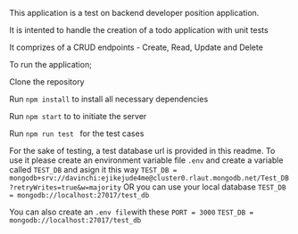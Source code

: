 This application is a test on backend developer position application.

It is intented to handle the creation of a todo application with unit tests 

It comprizes of a CRUD endpoints - Create, Read, Update and Delete

To run the application;

Clone the repository

Run `npm install` to install all necessary dependencies

Run `npm start` to to initiate the server

Run `npm run test ` for the test cases

For the sake of testing, a test database url is provided in this readme. To use it please create an environment variable file `.env` and create a variable called `TEST_DB` and asign it this way
`TEST_DB = mongodb+srv://davinchi:ejikejude4me@cluster0.rlaut.mongodb.net/Test_DB?retryWrites=true&w=majority`
OR
you can use your local database
`TEST_DB = mongodb://localhost:27017/test_db`

You can also create an `.env file`with these
`PORT = 3000`
`TEST_DB = mongodb://localhost:27017/test_db`

